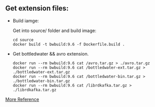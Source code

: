 Get extension files:
---------

  - Build iamge:

      Get into source/ folder and build image:

      ```
      cd source 
      docker build -t bwbuild:9.6 -f Dockerfile.build .
      ```

  - Get bottledwater && avro extension.

      ```
    docker run --rm bwbuild:9.6 cat /avro.tar.gz > ./avro.tar.gz
    docker run --rm bwbuild:9.6 cat /bottledwater-ext.tar.gz > ./bottledwater-ext.tar.gz
    docker run --rm bwbuild:9.6 cat /bottledwater-bin.tar.gz > ./bottledwater-bin.tar.gz
    docker run --rm bwbuild:9.6 cat /librdkafka.tar.gz > ./librdkafka.tar.gz
      ```

[More Reference](https://github.com/confluentinc/bottledwater-pg#running-in-docker)


